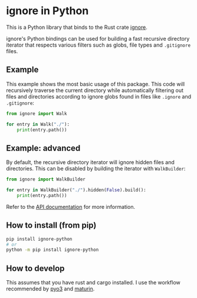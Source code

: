 # ignore in Python
This is a Python library that binds to the Rust crate
[ignore](https://github.com/BurntSushi/ripgrep/tree/master/crates/ignore).

ignore's Python bindings can be used for building a fast recursive
directory iterator that respects various filters such as globs, file
types and `.gitignore` files.

## Example
This example shows the most basic usage of this package. This code
will recursively traverse the current directory while automatically
filtering out files and directories according to ignore globs found in
files like `.ignore` and `.gitignore`:

```python
from ignore import Walk

for entry in Walk("./"):
	print(entry.path())
```

## Example: advanced
By default, the recursive directory iterator will ignore hidden files and directories. This can be disabled by building the iterator with `WalkBuilder`:

```python
from ignore import WalkBuilder

for entry in WalkBuilder("./").hidden(False).build():
	print(entry.path())
```

Refer to the [API documentation](https://borsattoz.github.io/ignore-python) for more information.

## How to install (from pip)
```sh
pip install ignore-python
# or
python -m pip install ignore-python
```

## How to develop
This assumes that you have rust and cargo installed. I use the
workflow recommended by [pyo3](https://github.com/PyO3/pyo3) and
[maturin](https://github.com/PyO3/maturin).
